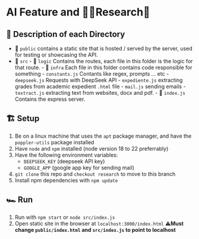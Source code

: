# AI Feature and 👨‍🔬Research🧪

## 📜 Description of each Directory 
- 📂 `public` contains a static site that is hosted / served by the server, used for testing or showcasing the API.
- 📂 `src`
        - 📂 `logic` Contains the routes, each file in this folder is the logic for that route.
        - 📂 `infra` Each file in this folder contains code responsible for something
                - `constants.js` Contants like regex, prompts ... etc
                - `deepseek.js` Requests with DeepSeek API
                - `expediente.js` extracting grades from academic expedient `.html` file
                - `mail.js` sending emails
                - `textract.js` extracting text from websites, docx and pdf.
        - 📂 `index.js` Contains the express server.

## 🏗️ Setup 
 1. Be on a linux machine that uses the `apt` package manager, and have the `poppler-utils` package installed
 2. Have `node` and `npm` installed (node version 18 to 22 preferrably)
 3. Have the following environment variables:
     - `DEEPSEEK_KEY` (deepseek API key)
     - `GOOGLE_APP` (google app key for sending mail)
 5. `git clone` this repo and `checkout research` to move to this branch
 4. Install npm dependencies with `npm update`

## 🏎️ Run 
1. Run with `npm start` or `node src/index.js`
2. Open static site in the browser at `localhost:3000/index.html` ⚠️**Must change `public/index.html` and `src/index.js` to point to localhost**
